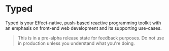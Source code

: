 # Typed

Typed is your Effect-native, push-based reactive programming toolkit with an emphasis on front-end web development and its supporting use-cases.

> This is in a pre-alpha release state for feedback purposes. Do not use in production unless you understand what you're doing.
